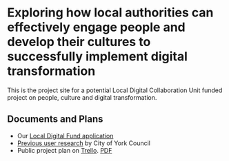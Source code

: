 # Exploring how local authorities can effectively engage people and develop their cultures to successfully implement digital transformation

This is the project site for a potential Local Digital Collaboration Unit funded project on people, culture and digital transformation.

## Documents and Plans

* Our [Local Digital Fund application](/application.md)
* [Previous user research](https://github.com/LocalDigitalPeopleCulture/LocalDigitalPeopleCulture/raw/master/Project%20Delivery%20Research%20July%202019.pptx) by City of York Council
* Public project plan on [Trello](https://trello.com/b/y2aLOjS1/localdigitalpeopleculture-project-plan). [PDF](/LocalDigitalPeopleCulture%20Project%20Plan%20_%20Trello.pdf)

